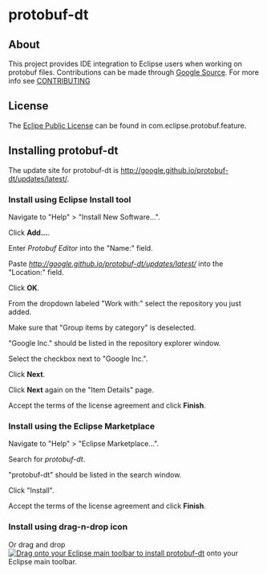 # protobuf-dt

## About
This project provides IDE integration to Eclipse users when working on protobuf
files.  Contributions can be made through
[Google Source](https://protobuf-dt.googlesource.com).
For more info see
[CONTRIBUTING](https://protobuf-dt.googlesource.com/protobuf/+/master/CONTRIBUTING.md)

## License
The
[Eclipe Public License](https://protobuf-dt.googlesource.com/protobuf/+/master/com.google.eclipse.protobuf.feature/epl-v10.html)
can be found in com.eclipse.protobuf.feature.

## Installing protobuf-dt
The update site for protobuf-dt is
http://google.github.io/protobuf-dt/updates/latest/.

### Install using Eclipse Install tool
Navigate to "Help" > "Install New Software...".

Click **Add...**.

Enter _Protobuf Editor_ into the "Name:" field.

Paste _http://google.github.io/protobuf-dt/updates/latest/_
into the "Location:" field.

Click **OK**.

From the dropdown labeled "Work with:" select the repository you just added.

Make sure that "Group items by category" is deselected.

"Google Inc." should be listed in the repository explorer window.

Select the checkbox next to "Google Inc.".

Click **Next**.

Click **Next** again on the "Item Details" page.

Accept the terms of the license agreement and click **Finish**.

### Install using the Eclipse Marketplace
Navigate to "Help" > "Eclipse Marketplace...".

Search for _protobuf-dt_.

"protobuf-dt" should be listed in the search window.

Click "Install".

Accept the terms of the license agreement and click **Finish**.

### Install using drag-n-drop icon

Or drag and drop 
<a href="http://marketplace.eclipse.org/marketplace-client-intro?mpc_install=100598" class="drag" title="Drag onto your Eclipse main toolbar  to install protobuf-dt"><img class="img-responsive" src="http://marketplace.eclipse.org/sites/all/themes/solstice/public/images/marketplace/btn-install.png" alt="Drag onto your Eclipse main toolbar  to install protobuf-dt" /></a>
onto your Eclipse main toolbar.
